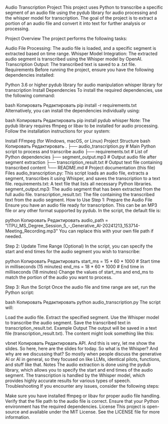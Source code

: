 Audio Transcription Project
This project uses Python to transcribe a specific segment of an audio file using the pydub library for audio processing and the whisper model for transcription. The goal of the project is to extract a portion of an audio file and convert it into text for further analysis or processing.

Project Overview
The project performs the following tasks:

Audio File Processing: The audio file is loaded, and a specific segment is extracted based on time range.
Whisper Model Integration: The extracted audio segment is transcribed using the Whisper model by OpenAI.
Transcription Output: The transcribed text is saved to a .txt file.
Requirements
Before running the project, ensure you have the following dependencies installed:

Python 3.6 or higher
pydub library for audio manipulation
whisper library for transcription
Install Dependencies
To install the required dependencies, use the following command:

bash
Копировать
Редактировать
pip install -r requirements.txt
Alternatively, you can install the dependencies individually using:

bash
Копировать
Редактировать
pip install pydub whisper
Note: The pydub library requires ffmpeg or libav to be installed for audio processing. Follow the installation instructions for your system:

Install FFmpeg (for Windows, macOS, or Linux)
Project Structure
bash
Копировать
Редактировать
.
├── audio_transcription.py   # Main Python script to process and transcribe audio
├── requirements.txt         # List of Python dependencies
├── segment_output.mp3       # Output audio file after segment extraction
├── transcription_result.txt # Output text file containing transcribed content
└── README.md                # Project documentation (this file)
Files
audio_transcription.py: This script loads an audio file, extracts a segment, transcribes it using Whisper, and saves the transcription to a text file.
requirements.txt: A text file that lists all necessary Python libraries.
segment_output.mp3: The audio segment that has been extracted from the full audio file.
transcription_result.txt: The file containing the transcribed text from the audio segment.
How to Use
Step 1: Prepare the Audio File
Ensure you have an audio file ready for transcription. This can be an MP3 file or any other format supported by pydub. In the script, the default file is:

python
Копировать
Редактировать
audio_path = "ITPU_MS_Degree_Session_5_-_Generative_AI-20241213_153714-Meeting_Recording.mp3"
You can replace this with your own file path if needed.

Step 2: Update Time Range (Optional)
In the script, you can specify the start and end times for the audio segment you wish to transcribe:

python
Копировать
Редактировать
start_ms = 15 * 60 * 1000  # Start time in milliseconds (15 minutes)
end_ms = 18 * 60 * 1000    # End time in milliseconds (18 minutes)
Change the values of start_ms and end_ms to match the portion of the audio you want to process.

Step 3: Run the Script
Once the audio file and time range are set, run the Python script:

bash
Копировать
Редактировать
python audio_transcription.py
The script will:

Load the audio file.
Extract the specified segment.
Use the Whisper model to transcribe the audio segment.
Save the transcribed text in transcription_result.txt.
Example Output
The output will be saved in a text file (transcription_result.txt). The content might look something like this:

vbnet
Копировать
Редактировать
API. And this is very, let me show the slides. So here, here are the slides for today. So what is the Whisper? And why are we discussing that? So mostly when people discuss the generative AI or AI in general, so they focused on like LLMs, identical pilots, functions, and stuff like that.
Notes
The audio extraction is done using the pydub library, which allows you to specify the start and end times of the audio segment.
The transcription is handled by the Whisper model, which provides highly accurate results for various types of speech.
Troubleshooting
If you encounter any issues, consider the following steps:

Make sure you have installed ffmpeg or libav for proper audio file handling.
Verify that the file path to the audio file is correct.
Ensure that your Python environment has the required dependencies.
License
This project is open-source and available under the MIT License. See the LICENSE file for more information.


